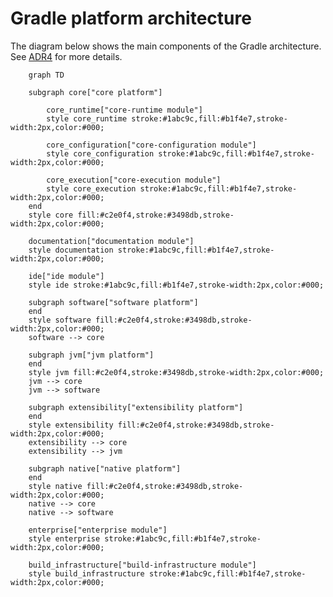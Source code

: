 <!-- 
  -- Note: this file contains a generated diagram. Use `./gradlew :architectureDoc` to generate 
  -->

# Gradle platform architecture

The diagram below shows the main components of the Gradle architecture. See [ADR4](standards/0004-use-a-platform-architecture.md) for more details.

<!-- This diagram is generated. Use `./gradlew :architectureDoc` to update it -->
```mermaid
    graph TD

    subgraph core["core platform"]

        core_runtime["core-runtime module"]
        style core_runtime stroke:#1abc9c,fill:#b1f4e7,stroke-width:2px,color:#000;

        core_configuration["core-configuration module"]
        style core_configuration stroke:#1abc9c,fill:#b1f4e7,stroke-width:2px,color:#000;

        core_execution["core-execution module"]
        style core_execution stroke:#1abc9c,fill:#b1f4e7,stroke-width:2px,color:#000;
    end
    style core fill:#c2e0f4,stroke:#3498db,stroke-width:2px,color:#000;

    documentation["documentation module"]
    style documentation stroke:#1abc9c,fill:#b1f4e7,stroke-width:2px,color:#000;

    ide["ide module"]
    style ide stroke:#1abc9c,fill:#b1f4e7,stroke-width:2px,color:#000;

    subgraph software["software platform"]
    end
    style software fill:#c2e0f4,stroke:#3498db,stroke-width:2px,color:#000;
    software --> core

    subgraph jvm["jvm platform"]
    end
    style jvm fill:#c2e0f4,stroke:#3498db,stroke-width:2px,color:#000;
    jvm --> core
    jvm --> software

    subgraph extensibility["extensibility platform"]
    end
    style extensibility fill:#c2e0f4,stroke:#3498db,stroke-width:2px,color:#000;
    extensibility --> core
    extensibility --> jvm

    subgraph native["native platform"]
    end
    style native fill:#c2e0f4,stroke:#3498db,stroke-width:2px,color:#000;
    native --> core
    native --> software

    enterprise["enterprise module"]
    style enterprise stroke:#1abc9c,fill:#b1f4e7,stroke-width:2px,color:#000;

    build_infrastructure["build-infrastructure module"]
    style build_infrastructure stroke:#1abc9c,fill:#b1f4e7,stroke-width:2px,color:#000;
```
